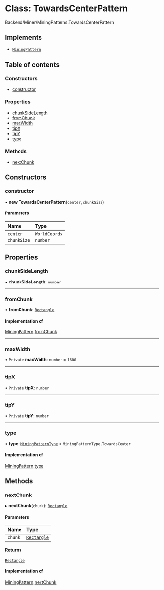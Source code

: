 # Class: TowardsCenterPattern

[Backend/Miner/MiningPatterns](../modules/Backend_Miner_MiningPatterns.md).TowardsCenterPattern

## Implements

- [`MiningPattern`](../interfaces/Backend_Miner_MiningPatterns.MiningPattern.md)

## Table of contents

### Constructors

- [constructor](Backend_Miner_MiningPatterns.TowardsCenterPattern.md#constructor)

### Properties

- [chunkSideLength](Backend_Miner_MiningPatterns.TowardsCenterPattern.md#chunksidelength)
- [fromChunk](Backend_Miner_MiningPatterns.TowardsCenterPattern.md#fromchunk)
- [maxWidth](Backend_Miner_MiningPatterns.TowardsCenterPattern.md#maxwidth)
- [tipX](Backend_Miner_MiningPatterns.TowardsCenterPattern.md#tipx)
- [tipY](Backend_Miner_MiningPatterns.TowardsCenterPattern.md#tipy)
- [type](Backend_Miner_MiningPatterns.TowardsCenterPattern.md#type)

### Methods

- [nextChunk](Backend_Miner_MiningPatterns.TowardsCenterPattern.md#nextchunk)

## Constructors

### constructor

• **new TowardsCenterPattern**(`center`, `chunkSize`)

#### Parameters

| Name        | Type          |
| :---------- | :------------ |
| `center`    | `WorldCoords` |
| `chunkSize` | `number`      |

## Properties

### chunkSideLength

• **chunkSideLength**: `number`

---

### fromChunk

• **fromChunk**: [`Rectangle`](../interfaces/types_global_GlobalTypes.Rectangle.md)

#### Implementation of

[MiningPattern](../interfaces/Backend_Miner_MiningPatterns.MiningPattern.md).[fromChunk](../interfaces/Backend_Miner_MiningPatterns.MiningPattern.md#fromchunk)

---

### maxWidth

• `Private` **maxWidth**: `number` = `1600`

---

### tipX

• `Private` **tipX**: `number`

---

### tipY

• `Private` **tipY**: `number`

---

### type

• **type**: [`MiningPatternType`](../enums/Backend_Miner_MiningPatterns.MiningPatternType.md) = `MiningPatternType.TowardsCenter`

#### Implementation of

[MiningPattern](../interfaces/Backend_Miner_MiningPatterns.MiningPattern.md).[type](../interfaces/Backend_Miner_MiningPatterns.MiningPattern.md#type)

## Methods

### nextChunk

▸ **nextChunk**(`chunk`): [`Rectangle`](../interfaces/types_global_GlobalTypes.Rectangle.md)

#### Parameters

| Name    | Type                                                               |
| :------ | :----------------------------------------------------------------- |
| `chunk` | [`Rectangle`](../interfaces/types_global_GlobalTypes.Rectangle.md) |

#### Returns

[`Rectangle`](../interfaces/types_global_GlobalTypes.Rectangle.md)

#### Implementation of

[MiningPattern](../interfaces/Backend_Miner_MiningPatterns.MiningPattern.md).[nextChunk](../interfaces/Backend_Miner_MiningPatterns.MiningPattern.md#nextchunk)
